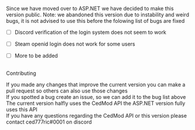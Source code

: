 Since we have moved over to ASP.NET we have decided to make this version public.
Note: we abandoned this version due to instability and weird bugs, it is not advised to use this before the folowing list of bugs are fixed <br>

- [ ] Discord verification of the login system does not seem to work
- [ ] Steam openid login does not work for some users
- [ ] More to be added


##
Contributing<br>

If you made any changes that improve the current version you can make a pull request so others can also use those changes
<br>If you spotted a bug create an issue, so we can add it to the bug list above
<br>The current version halfly uses the CedMod API the ASP.NET version fully uses this API
<br>If you have any questions regarding the CedMod API or this version please contact ced777ric#0001 on discord